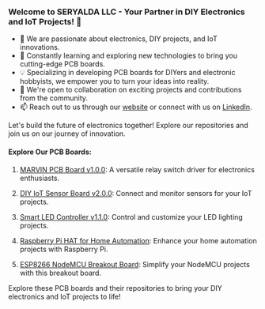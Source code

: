 ### Welcome to SERYALDA LLC - Your Partner in DIY Electronics and IoT Projects! 👋

- 👀 We are passionate about electronics, DIY projects, and IoT innovations.
- 🌱 Constantly learning and exploring new technologies to bring you cutting-edge PCB boards.
- 💡 Specializing in developing PCB boards for DIYers and electronic hobbyists, we empower you to turn your ideas into reality.
- 🤝 We're open to collaboration on exciting projects and contributions from the community.
- 📫 Reach out to us through our [website](https://www.seryalda.com/contact) or connect with us on [LinkedIn](https://www.linkedin.com/company/seryalda/).

Let's build the future of electronics together! Explore our repositories and join us on our journey of innovation.

#### Explore Our PCB Boards:

1. [MARVIN PCB Board v1.0.0](https://github.com/seryalda/marvin): A versatile relay switch driver for electronics enthusiasts.

2. [DIY IoT Sensor Board v2.0.0](https://github.com/seryalda/iot-sensor-board): Connect and monitor sensors for your IoT projects.

3. [Smart LED Controller v1.1.0](https://github.com/seryalda/smart-led-controller): Control and customize your LED lighting projects.

4. [Raspberry Pi HAT for Home Automation](https://github.com/seryalda/home-automation-hat): Enhance your home automation projects with Raspberry Pi.

5. [ESP8266 NodeMCU Breakout Board](https://github.com/seryalda/nodemcu-breakout): Simplify your NodeMCU projects with this breakout board.

Explore these PCB boards and their repositories to bring your DIY electronics and IoT projects to life!

<!---
seryalda/seryalda is a ✨ special ✨ repository because its `README.md` (this file) appears on your GitHub profile.
You can click the Preview link to take a look at your changes.
--->

